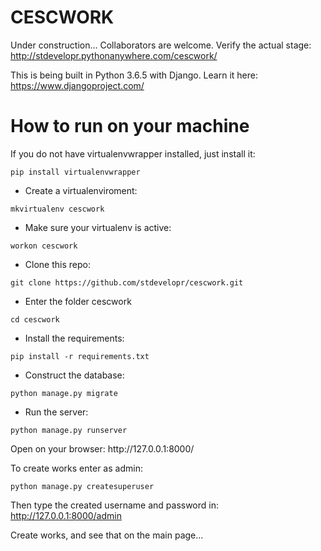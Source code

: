 # CESCWORK
Under construction...
Collaborators are welcome.
Verify the actual stage: http://stdevelopr.pythonanywhere.com/cescwork/

This is being built in Python 3.6.5 with Django.
Learn it here: https://www.djangoproject.com/


# How to run on your machine

If you do not have virtualenvwrapper installed, just install it:
```
pip install virtualenvwrapper
```
- Create a virtualenviroment:
```
mkvirtualenv cescwork
```

- Make sure your virtualenv is active:
```
workon cescwork
```

- Clone this repo:
```
git clone https://github.com/stdevelopr/cescwork.git
```
- Enter the folder cescwork
```
cd cescwork
```

- Install the requirements:
```
pip install -r requirements.txt
````
- Construct the database:
```
python manage.py migrate
```
- Run the server:
```
python manage.py runserver
```
<p>
Open on your browser:
http://127.0.0.1:8000/
  
To create works enter as admin:
```
python manage.py createsuperuser
```
Then type the created username and password in:
http://127.0.0.1:8000/admin

Create works, and see that on the main page...

